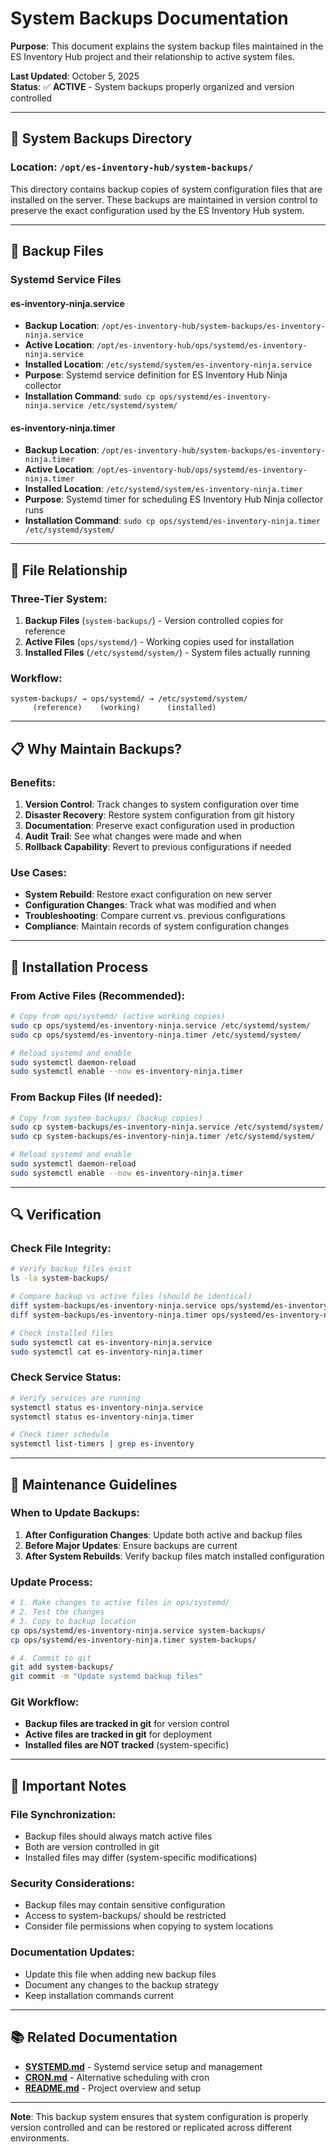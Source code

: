 # System Backups Documentation

**Purpose**: This document explains the system backup files maintained in the ES Inventory Hub project and their relationship to active system files.

**Last Updated**: October 5, 2025  
**Status**: ✅ **ACTIVE** - System backups properly organized and version controlled

---

## 📁 **System Backups Directory**

### **Location**: `/opt/es-inventory-hub/system-backups/`

This directory contains backup copies of system configuration files that are installed on the server. These backups are maintained in version control to preserve the exact configuration used by the ES Inventory Hub system.

---

## 🔧 **Backup Files**

### **Systemd Service Files**

#### **es-inventory-ninja.service**
- **Backup Location**: `/opt/es-inventory-hub/system-backups/es-inventory-ninja.service`
- **Active Location**: `/opt/es-inventory-hub/ops/systemd/es-inventory-ninja.service`
- **Installed Location**: `/etc/systemd/system/es-inventory-ninja.service`
- **Purpose**: Systemd service definition for ES Inventory Hub Ninja collector
- **Installation Command**: `sudo cp ops/systemd/es-inventory-ninja.service /etc/systemd/system/`

#### **es-inventory-ninja.timer**
- **Backup Location**: `/opt/es-inventory-hub/system-backups/es-inventory-ninja.timer`
- **Active Location**: `/opt/es-inventory-hub/ops/systemd/es-inventory-ninja.timer`
- **Installed Location**: `/etc/systemd/system/es-inventory-ninja.timer`
- **Purpose**: Systemd timer for scheduling ES Inventory Hub Ninja collector runs
- **Installation Command**: `sudo cp ops/systemd/es-inventory-ninja.timer /etc/systemd/system/`

---

## 🔄 **File Relationship**

### **Three-Tier System**:

1. **Backup Files** (`system-backups/`) - Version controlled copies for reference
2. **Active Files** (`ops/systemd/`) - Working copies used for installation
3. **Installed Files** (`/etc/systemd/system/`) - System files actually running

### **Workflow**:
```
system-backups/ → ops/systemd/ → /etc/systemd/system/
     (reference)    (working)      (installed)
```

---

## 📋 **Why Maintain Backups?**

### **Benefits**:
1. **Version Control**: Track changes to system configuration over time
2. **Disaster Recovery**: Restore system configuration from git history
3. **Documentation**: Preserve exact configuration used in production
4. **Audit Trail**: See what changes were made and when
5. **Rollback Capability**: Revert to previous configurations if needed

### **Use Cases**:
- **System Rebuild**: Restore exact configuration on new server
- **Configuration Changes**: Track what was modified and when
- **Troubleshooting**: Compare current vs. previous configurations
- **Compliance**: Maintain records of system configuration changes

---

## 🚀 **Installation Process**

### **From Active Files** (Recommended):
```bash
# Copy from ops/systemd/ (active working copies)
sudo cp ops/systemd/es-inventory-ninja.service /etc/systemd/system/
sudo cp ops/systemd/es-inventory-ninja.timer /etc/systemd/system/

# Reload systemd and enable
sudo systemctl daemon-reload
sudo systemctl enable --now es-inventory-ninja.timer
```

### **From Backup Files** (If needed):
```bash
# Copy from system-backups/ (backup copies)
sudo cp system-backups/es-inventory-ninja.service /etc/systemd/system/
sudo cp system-backups/es-inventory-ninja.timer /etc/systemd/system/

# Reload systemd and enable
sudo systemctl daemon-reload
sudo systemctl enable --now es-inventory-ninja.timer
```

---

## 🔍 **Verification**

### **Check File Integrity**:
```bash
# Verify backup files exist
ls -la system-backups/

# Compare backup vs active files (should be identical)
diff system-backups/es-inventory-ninja.service ops/systemd/es-inventory-ninja.service
diff system-backups/es-inventory-ninja.timer ops/systemd/es-inventory-ninja.timer

# Check installed files
sudo systemctl cat es-inventory-ninja.service
sudo systemctl cat es-inventory-ninja.timer
```

### **Check Service Status**:
```bash
# Verify services are running
systemctl status es-inventory-ninja.service
systemctl status es-inventory-ninja.timer

# Check timer schedule
systemctl list-timers | grep es-inventory
```

---

## 📝 **Maintenance Guidelines**

### **When to Update Backups**:
1. **After Configuration Changes**: Update both active and backup files
2. **Before Major Updates**: Ensure backups are current
3. **After System Rebuilds**: Verify backup files match installed configuration

### **Update Process**:
```bash
# 1. Make changes to active files in ops/systemd/
# 2. Test the changes
# 3. Copy to backup location
cp ops/systemd/es-inventory-ninja.service system-backups/
cp ops/systemd/es-inventory-ninja.timer system-backups/

# 4. Commit to git
git add system-backups/
git commit -m "Update systemd backup files"
```

### **Git Workflow**:
- **Backup files are tracked in git** for version control
- **Active files are tracked in git** for deployment
- **Installed files are NOT tracked** (system-specific)

---

## 🚨 **Important Notes**

### **File Synchronization**:
- Backup files should always match active files
- Both are version controlled in git
- Installed files may differ (system-specific modifications)

### **Security Considerations**:
- Backup files may contain sensitive configuration
- Access to system-backups/ should be restricted
- Consider file permissions when copying to system locations

### **Documentation Updates**:
- Update this file when adding new backup files
- Document any changes to the backup strategy
- Keep installation commands current

---

## 📚 **Related Documentation**

- **[SYSTEMD.md](./SYSTEMD.md)** - Systemd service setup and management
- **[CRON.md](./CRON.md)** - Alternative scheduling with cron
- **[README.md](../README.md)** - Project overview and setup

---

**Note**: This backup system ensures that system configuration is properly version controlled and can be restored or replicated across different environments.
